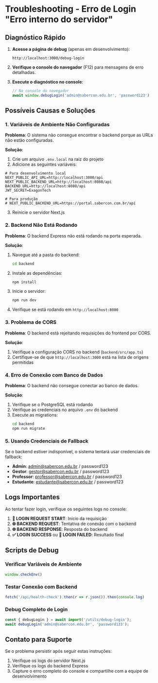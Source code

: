 # Troubleshooting - Erro de Login "Erro interno do servidor"

## Diagnóstico Rápido

1. **Acesse a página de debug** (apenas em desenvolvimento):
   ```
   http://localhost:3000/debug-login
   ```

2. **Verifique o console do navegador** (F12) para mensagens de erro detalhadas.

3. **Execute o diagnóstico no console**:
   ```javascript
   // No console do navegador
   await window.debugLogin('admin@sabercon.edu.br', 'password123')
   ```

## Possíveis Causas e Soluções

### 1. Variáveis de Ambiente Não Configuradas

**Problema**: O sistema não consegue encontrar o backend porque as URLs não estão configuradas.

**Solução**:
1. Crie um arquivo `.env.local` na raiz do projeto
2. Adicione as seguintes variáveis:

```env
# Para desenvolvimento local
NEXT_PUBLIC_API_URL=http://localhost:3000/api
NEXT_PUBLIC_BACKEND_URL=http://localhost:8080/api
BACKEND_URL=http://localhost:8080/api
JWT_SECRET=ExagonTech

# Para produção
# NEXT_PUBLIC_BACKEND_URL=https://portal.sabercon.com.br/api
```

3. Reinicie o servidor Next.js

### 2. Backend Não Está Rodando

**Problema**: O backend Express não está rodando na porta esperada.

**Solução**:
1. Navegue até a pasta do backend:
   ```bash
   cd backend
   ```

2. Instale as dependências:
   ```bash
   npm install
   ```

3. Inicie o servidor:
   ```bash
   npm run dev
   ```

4. Verifique se está rodando em `http://localhost:8080`

### 3. Problema de CORS

**Problema**: O backend está rejeitando requisições do frontend por CORS.

**Solução**:
1. Verifique a configuração CORS no backend (`backend/src/app.ts`)
2. Certifique-se de que `http://localhost:3000` está na lista de origens permitidas

### 4. Erro de Conexão com Banco de Dados

**Problema**: O backend não consegue conectar ao banco de dados.

**Solução**:
1. Verifique se o PostgreSQL está rodando
2. Verifique as credenciais no arquivo `.env` do backend
3. Execute as migrations:
   ```bash
   cd backend
   npm run migrate
   ```

### 5. Usando Credenciais de Fallback

Se o backend estiver indisponível, o sistema tentará usar credenciais de fallback:

- **Admin**: admin@sabercon.edu.br / password123
- **Gestor**: gestor@sabercon.edu.br / password123
- **Professor**: professor@sabercon.edu.br / password123
- **Estudante**: estudante@sabercon.edu.br / password123

## Logs Importantes

Ao tentar fazer login, verifique os seguintes logs no console:

1. **🔐 LOGIN REQUEST START**: Início da requisição
2. **🌐 BACKEND REQUEST**: Tentativa de conexão com o backend
3. **🌐 BACKEND RESPONSE**: Resposta do backend
4. **✅ LOGIN SUCCESS** ou **🚫 LOGIN FAILED**: Resultado final

## Scripts de Debug

### Verificar Variáveis de Ambiente
```javascript
window.checkEnv()
```

### Testar Conexão com Backend
```javascript
fetch('/api/health-check').then(r => r.json()).then(console.log)
```

### Debug Completo de Login
```javascript
const { debugLogin } = await import('/utils/debug-login');
await debugLogin('admin@sabercon.edu.br', 'password123');
```

## Contato para Suporte

Se o problema persistir após seguir estas instruções:

1. Verifique os logs do servidor Next.js
2. Verifique os logs do backend Express
3. Capture o erro completo do console e compartilhe com a equipe de desenvolvimento